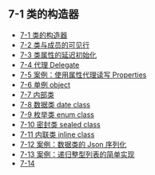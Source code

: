 ## 7-1 类的构造器

- [7-1 类的构造器](./chapter_7-1.md)
- [7-2 类与成员的可见行](./chapter_7-2.md)
- [7-3 类属性的延迟初始化](./chapter_7-3.md)
- [7-4 代理 Delegate](./chapter_7-4.md)
- [7-5 案例：使用属性代理读写 Properties](./chapter_7-5.md)
- [7-6 单例 object](./chapter_7-6.md)
- [7-7 内部类](./chapter_7-7.md)
- [7-8 数据类 date class](./chapter_7-8.md)
- [7-9 枚举类 enum class](./chapter_7-9.md)
- [7-10 密封类 sealed class](./chapter_7-10.md)
- [7-11 内联类 inline class]()
- [7-12 案例：数据类的 Json 序列化]()
- [7-13 案例：递归整型列表的简单实现]()
- [7-14]()

